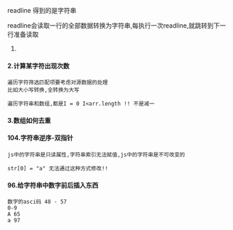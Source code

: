 readline 得到的是字符串

readline会读取一行的全部数据转换为字符串,每执行一次readline,就跳转到下一行准备读取

1.

#### 2.计算某字符出现次数

```
遍历字符筛选匹配项要考虑对源数据的处理
比如大小写转换,全转换为大写
```



```
遍历字符串和数组,都是I = 0 I<arr.length !! 不是减一
```

#### 3.数组如何去重



#### 104.字符串逆序-双指针

```
js中的字符串是只读属性,字符串索引无法赋值,js中的字符串是不可改变的

str[0] = "a" 无法通过这种方式修改!!
```

#### 96.给字符串中数字前后插入东西

```
数字的asci码 48 - 57 
0-9
A 65
a 97
```


